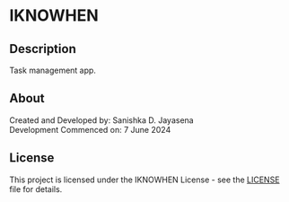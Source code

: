 # IKNOWHEN

## Description

Task management app.  

## About

Created and Developed by: Sanishka D. Jayasena  
Development Commenced on: 7 June 2024  


## License

This project is licensed under the IKNOWHEN License - see the [LICENSE](LICENSE) file for details.

